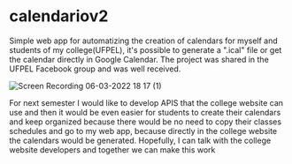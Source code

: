 # calendariov2
 
 Simple web app for automatizing the creation of calendars for myself and students of my college(UFPEL), it's possible to generate a ".ical" file or get the calendar directly in Google Calendar. The project was shared in the UFPEL Facebook group and was well received.
 
 
![Screen Recording 06-03-2022 18 17 (1)](https://user-images.githubusercontent.com/20791940/158383705-777db1e4-106f-4717-91eb-627fe4a9fc31.gif)


For next semester I would like to develop APIS that the college website can use and then it would be even easier for students to create their calendars and keep organized because there would be no need to copy their classes schedules and go to my web app, because directly in the college website the calendars would be generated. Hopefully, I can talk with the college website developers and together we can make this work


